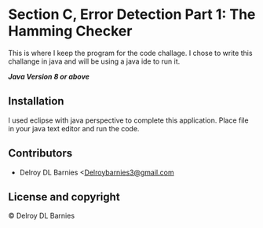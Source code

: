 # Section C, Error Detection Part 1: The Hamming Checker
This is where I keep the program for the code challage. I chose to write this challange in java and will be using a java
ide to run it.


***Java Version 8 or above***


## Installation

I used eclipse with java perspective to complete this application.
Place file in your java text editor and run the code.

## Contributors

- Delroy DL Barnies <Delroybarnies3@gmail.com

## License and copyright

© Delroy DL Barnies


